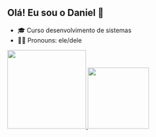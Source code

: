 ## Olá! Eu sou o Daniel 👋

- 🎓 Curso desenvolvimento de sistemas
- 🏳️‍🌈 Pronouns: ele/dele

<div>
  <a href="https://github.com/Danielcamelodev3110">
    <img height="180em" src="https://github-readme-stats.vercel.app/api?username=Danielcamelodev3110&show_icons=true&theme=blueberry&include_all_commits=true&count_private=true"/>
    <img height="140em" src="https://github-readme-stats.vercel.app/api/top-langs/?username=Danielcamelodev3110&layout=compact&langs_count=6&theme=blueberry&hide=html,css,java"/>
  </a>
</div>


